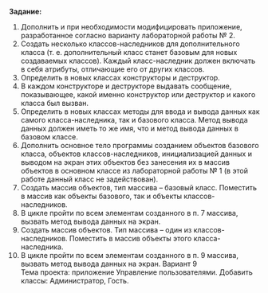 **Задание:**
  1. Дополнить и при необходимости модифицировать приложение,
  разработанное согласно варианту лабораторной работы № 2.
  2. Создать несколько классов-наследников для дополнительного класса
  (т. е. дополнительный класс станет базовым для новых создаваемых классов). Каждый класс-наследник должен включать в себя атрибуты, отличающие его от других классов.
  3. Определить в новых классах конструкторы и деструктор.
  4. В каждом конструкторе и деструкторе выдавать сообщение, показывающее, какой именно конструктор или деструктор и какого класса был вызван.
  5. Определить в новых классах методы для ввода и вывода данных
  как самого класса-наследника, так и базового класса. Метод вывода данных
  должен иметь то же имя, что и метод вывода данных в базовом классе.
  6. Дополнить основное тело программы созданием объектов базового класса, объектов классов-наследников, инициализацией данных и выводом на экран этих объектов без занесения их в массив объектов в основном классе из лабораторной работы № 1 (в этой работе данный класс не задействован).
  7. Создать массив объектов, тип массива – базовый класс. Поместить
  в массив как объекты базового, так и объекты классов-наследников.
  8. В цикле пройти по всем элементам созданного в п. 7 массива, вызвать метод вывода данных на экран.
  9. Создать массив объектов. Тип массива – один из классов-наследников. Поместить в массив объекты этого класса-наследника.
  10. В цикле пройти по всем элементам созданного в п. 9 массива, вызвать метод вывода данных на экран.
Вариант 9  
Тема проекта: приложение Управление пользователями. 
Добавить классы: Администратор, Гость.